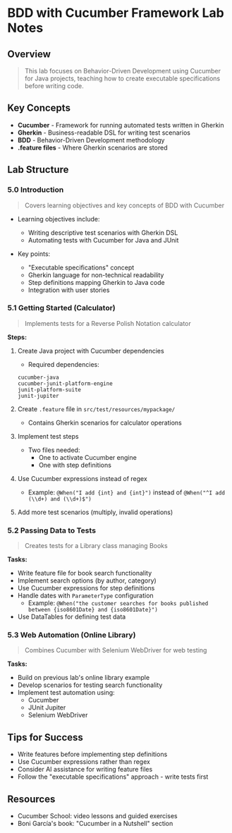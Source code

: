 # BDD with Cucumber Framework Lab Notes

## Overview
> This lab focuses on Behavior-Driven Development using Cucumber for Java projects, teaching how to create executable specifications before writing code.

## Key Concepts
- **Cucumber** - Framework for running automated tests written in Gherkin
- **Gherkin** - Business-readable DSL for writing test scenarios
- **BDD** - Behavior-Driven Development methodology
- **.feature files** - Where Gherkin scenarios are stored

## Lab Structure

### 5.0 Introduction
> Covers learning objectives and key concepts of BDD with Cucumber

* Learning objectives include:
  * Writing descriptive test scenarios with Gherkin DSL
  * Automating tests with Cucumber for Java and JUnit

* Key points:
  * "Executable specifications" concept
  * Gherkin language for non-technical readability
  * Step definitions mapping Gherkin to Java code
  * Integration with user stories

### 5.1 Getting Started (Calculator)
> Implements tests for a Reverse Polish Notation calculator

**Steps:**
1. Create Java project with Cucumber dependencies
   * Required dependencies:
   ```
   cucumber-java
   cucumber-junit-platform-engine
   junit-platform-suite
   junit-jupiter
   ```

2. Create `.feature` file in `src/test/resources/mypackage/`
   * Contains Gherkin scenarios for calculator operations

3. Implement test steps
   * Two files needed:
     * One to activate Cucumber engine
     * One with step definitions

4. Use Cucumber expressions instead of regex
   * Example: `@When("I add {int} and {int}")` instead of `@When("^I add (\\d+) and (\\d+)$")`

5. Add more test scenarios (multiply, invalid operations)

### 5.2 Passing Data to Tests
> Creates tests for a Library class managing Books

**Tasks:**
* Write feature file for book search functionality
* Implement search options (by author, category)
* Use Cucumber expressions for step definitions
* Handle dates with `ParameterType` configuration
  * Example: `@When("the customer searches for books published between {iso8601Date} and {iso8601Date}")`
* Use DataTables for defining test data

### 5.3 Web Automation (Online Library)
> Combines Cucumber with Selenium WebDriver for web testing

**Tasks:**
* Build on previous lab's online library example
* Develop scenarios for testing search functionality
* Implement test automation using:
  * Cucumber
  * JUnit Jupiter
  * Selenium WebDriver

## Tips for Success
* Write features before implementing step definitions
* Use Cucumber expressions rather than regex
* Consider AI assistance for writing feature files
* Follow the "executable specifications" approach - write tests first

## Resources
* Cucumber School: video lessons and guided exercises
* Boni García's book: "Cucumber in a Nutshell" section